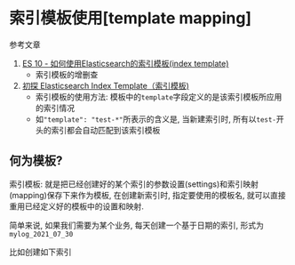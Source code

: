 # 索引模板使用[template mapping]

参考文章

1. [ES 10 - 如何使用Elasticsearch的索引模板(index template)](https://www.cnblogs.com/kakatadage/p/9958932.html)
    - 索引模板的增删查
2. [初探 Elasticsearch Index Template（索引模板)](https://www.jianshu.com/p/1f67e4436c37)
    - 索引模板的使用方法: 模板中的`template`字段定义的是该索引模板所应用的索引情况
    - 如`"template": "test-*"`所表示的含义是, 当新建索引时, 所有以`test-`开头的索引都会自动匹配到该索引模板

## 何为模板?

索引模板: 就是把已经创建好的某个索引的参数设置(settings)和索引映射(mapping)保存下来作为模板, 在创建新索引时, 指定要使用的模板名, 就可以直接重用已经定义好的模板中的设置和映射.

简单来说, 如果我们需要为某个业务, 每天创建一个基于日期的索引, 形式为`mylog_2021_07_30`

比如创建如下索引 

```

```

## 

